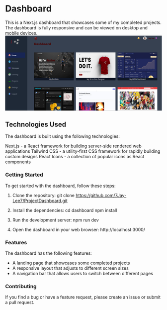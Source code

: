 # Dashboard
This is a Next.js dashboard that showcases some of my completed projects. The dashboard is fully responsive and can be viewed on desktop and mobile devices.
![Screen-grab](ProjectsDashboard.png)

## Technologies Used
The dashboard is built using the following technologies:

Next.js - a React framework for building server-side rendered web applications
Tailwind CSS - a utility-first CSS framework for rapidly building custom designs
React Icons - a collection of popular icons as React components

### Getting Started
To get started with the dashboard, follow these steps:

1. Clone the repository:
git clone https://github.com/7Jay-Lee7/ProjectDashboard.git

2. Install the dependencies:
cd dashboard
npm install

3. Run the development server:
npm run dev

4. Open the dashboard in your web browser:
http://localhost:3000/

### Features
The dashboard has the following features:

* A landing page that showcases some completed projects
* A responsive layout that adjusts to different screen sizes
* A navigation bar that allows users to switch between different pages

### Contributing
If you find a bug or have a feature request, please create an issue or submit a pull request.
